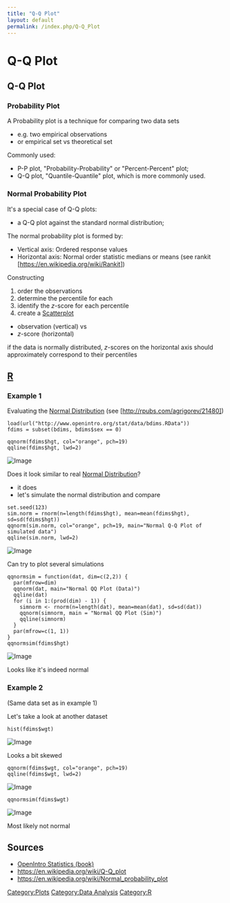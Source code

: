 ```yaml
---
title: "Q-Q Plot"
layout: default
permalink: /index.php/Q-Q_Plot
---
```


# Q-Q Plot

## Q-Q Plot
### Probability Plot
A Probability plot is a technique for comparing two data sets
- e.g. two empirical observations
- or empirical set vs theoretical set

Commonly used:
- P-P plot, "Probability-Probability" or "Percent-Percent" plot;
- Q-Q plot, "Quantile-Quantile" plot, which is more commonly used.


### Normal Probability Plot
It's a special case of Q-Q plots:
- a Q-Q plot against the standard normal distribution;


The normal probability plot is formed by:
- Vertical axis: Ordered response values
- Horizontal axis: Normal order statistic medians or means (see rankit [https://en.wikipedia.org/wiki/Rankit])


Constructing 
1. order the observations 
1. determine the percentile for each
1. identify the $z$-score for each percentile 
1. create a [Scatterplot](Scatterplot)
  - observation (vertical) vs
  - $z$-score (horizontal)


if the data is normally distributed, $z$-scores on the horizontal axis should approximately correspond to their percentiles


## [R](R)
### Example 1
Evaluating the [Normal Distribution](Normal_Distribution) (see [http://rpubs.com/agrigorev/21480])

```gdscript
load(url("http://www.openintro.org/stat/data/bdims.RData"))
fdims = subset(bdims, bdims$sex == 0)

qqnorm(fdims$hgt, col="orange", pch=19)
qqline(fdims$hgt, lwd=2)
```

<img src="http://habrastorage.org/files/fb0/7c2/422/fb07c242281d4b25911459e38f3f1d58.png" alt="Image">

Does it look similar to real [Normal Distribution](Normal_Distribution)?
- it does
- let's simulate the normal distribution and compare 

```text only
set.seed(123)
sim.norm = rnorm(n=length(fdims$hgt), mean=mean(fdims$hgt), sd=sd(fdims$hgt))
qqnorm(sim.norm, col="orange", pch=19, main="Normal Q-Q Plot of simulated data")
qqline(sim.norm, lwd=2)
```

<img src="http://habrastorage.org/files/471/d9f/11a/471d9f11a690436f96f56ad0c4c544c4.png" alt="Image">


Can try to plot several simulations 

```tera term macro
qqnormsim = function(dat, dim=c(2,2)) {
  par(mfrow=dim)
  qqnorm(dat, main="Normal QQ Plot (Data)")
  qqline(dat)
  for (i in 1:(prod(dim) - 1)) {
    simnorm <- rnorm(n=length(dat), mean=mean(dat), sd=sd(dat))
    qqnorm(simnorm, main = "Normal QQ Plot (Sim)")
    qqline(simnorm)
  }
  par(mfrow=c(1, 1))
}
qqnormsim(fdims$hgt)
```

<img src="http://habrastorage.org/files/828/0c1/c21/8280c1c21ec94cd69916fc92d26dfe3b.png" alt="Image">

Looks like it's indeed normal


### Example 2
(Same data set as in example 1)

Let's take a look at another dataset

```text only
hist(fdims$wgt)
```

<img src="http://habrastorage.org/files/600/799/aa1/600799aa1fd24b03beed1d063fd7cb0f.png" alt="Image">

Looks a bit skewed 

```text only
qqnorm(fdims$wgt, col="orange", pch=19)
qqline(fdims$wgt, lwd=2)
```

<img src="http://habrastorage.org/files/fba/bb4/94c/fbabb494c4554aa8b9c88d58b0ae0213.png" alt="Image">

```text only
qqnormsim(fdims$wgt)
```

<img src="http://habrastorage.org/files/5ca/bf6/072/5cabf607296141b5b4297fe749f1bbd2.png" alt="Image">

Most likely not normal 


## Sources
- [OpenIntro Statistics (book)](OpenIntro_Statistics_(book))
- https://en.wikipedia.org/wiki/Q-Q_plot
- https://en.wikipedia.org/wiki/Normal_probability_plot

[Category:Plots](Category_Plots)
[Category:Data Analysis](Category_Data_Analysis)
[Category:R](Category_R)